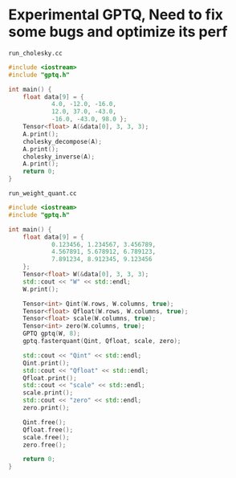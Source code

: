 # Experimental GPTQ, Need to fix some bugs and optimize its perf

``` run_cholesky.cc ```

```cpp
#include <iostream>
#include "gptq.h"

int main() {
    float data[9] = {
            4.0, -12.0, -16.0,
            12.0, 37.0, -43.0,
            -16.0, -43.0, 98.0 };
    Tensor<float> A(&data[0], 3, 3, 3);
    A.print();
    cholesky_decompose(A);
    A.print();
    cholesky_inverse(A);
    A.print();
    return 0;
}
```

``` run_weight_quant.cc ```

```cpp
#include <iostream>
#include "gptq.h"

int main() {
    float data[9] = {
            0.123456, 1.234567, 3.456789,
            4.567891, 5.678912, 6.789123,
            7.891234, 8.912345, 9.123456
    };
    Tensor<float> W(&data[0], 3, 3, 3);
    std::cout << "W" << std::endl;
    W.print();

    Tensor<int> Qint(W.rows, W.columns, true);
    Tensor<float> Qfloat(W.rows, W.columns, true);
    Tensor<float> scale(W.columns, true);
    Tensor<int> zero(W.columns, true);
    GPTQ gptq(W, 8);
    gptq.fasterquant(Qint, Qfloat, scale, zero);

    std::cout << "Qint" << std::endl;
    Qint.print();
    std::cout << "Qfloat" << std::endl;
    Qfloat.print();
    std::cout << "scale" << std::endl;
    scale.print();
    std::cout << "zero" << std::endl;
    zero.print();

    Qint.free();
    Qfloat.free();
    scale.free();
    zero.free();

    return 0;
}
```